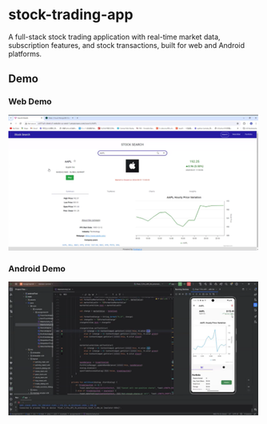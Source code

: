 # stock-trading-app
A full-stack stock trading application with real-time market data, subscription features, and stock transactions, built for web and Android platforms.

## Demo

### Web Demo
<a href="https://drive.google.com/file/d/1FuBP9MAWP6lEbHyDbRujikZj5cPJbRm0/view?usp=drive_link" target="_blank">
  <img src="images/Web.jpg" alt="Web Demo" width="500">
</a>

### Android Demo
<a href="https://drive.google.com/file/d/1EFmTAK472GqSXwqWyU8VMoEMKUmb9vyI/view?usp=drive_link" target="_blank">
  <img src="images/Android.jpg" alt="Android Demo" width="500">
</a>
